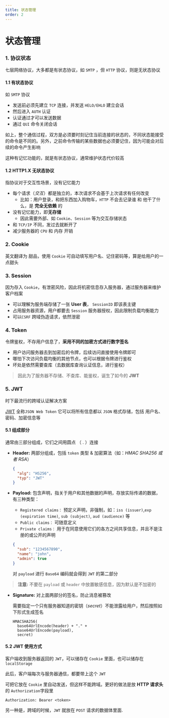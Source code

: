 ```yaml
---
title: 状态管理
order: 2
---
```


# 状态管理

### 1. 协议状态

七层网络协议，大多都是有状态协议，如 `SMTP` ，但 `HTTP` 协议，则是无状态协议

#### 1.1 有状态协议

如 `SMTP` 协议

- 发送前必须先建立 `TCP` 连接，并发送 `HELO/EHLO` 建立会话
- 然后进入 `AUTH` 认证
- 认证通过才可以发送数据
- 通过 `QUI` 命令关闭会话

如上，整个通信过程，双方是必须要时刻记住当前连接的状态的，不同状态能接受的命令是不同的。另外，之前命令传输的某些数据也必须要记住，因为可能会对后续的命令产生影响

这种有记忆功能的，就是有状态协议，通常维护状态代价较高

#### 1.2 HTTP1.X 无状态协议

指协议对于交互性场景，没有记忆能力

- 每个请求（_交互_）都是独立的，本次请求不会基于上次请求有任何改变
  - 比如：用户登录，和把东西加入购物车，`HTTP` 不会去记录谁 和 他干了什么，是 **完全无依赖** 的
- 没有记忆能力，即**无存储**
  - 因此需要外部、如 `Cookie`、`Session` 等为交互存储状态
- 和 `TCP/IP` 不同，发过去就断开了
- 减少服务器的 `CPU` 和 内存 开销

### 2. Cookie

英文翻译为 甜品，使用 `Cookie` 可自动填写用户名、记住密码等，算是给用户的一点甜头

### 3. Session

因为存入 `Cookie`，有泄密风险，因此将机密信息存入服务器，通过服务器来维护客户档案

- 可以理解为服务端存储了一张 **User 表**， `SessionID` 即该表主键
- 占用服务器资源，用户都要去 `Session` 服务器授权，因此限制负载均衡能力
- 可以`CSRF` 跨域伪造请求，依然泄密

### 4. Token

令牌鉴权，不存用户信息了，**采用不同的加密方式进行数字签名**

- 用户访问服务器去到加密后的令牌，后续访问直接使用令牌即可
- 哪怕下次访问负载均衡的其他节点，也可以根据令牌进行鉴权
- 坏处是依然需要查库（去数据库查询认证信息，进行鉴权）

> 因此为了服务器不存储、不查库、能鉴权，诞生了如今的 **JWT**

### 5. JWT

时下最流行的跨域认证解决方案

[JWT](http://www.ruanyifeng.com/blog/2018/07/json_web_token-tutorial.html) 全称`JSON Web Token` 它可以将所有信息都以 `JSON` 格式存储，包括 用户名、密码、加密信息等

#### 5.1 组成部分

通常由三部分组成，它们之间用圆点 （ . ）连接

- **Header:** 两部分组成，包括 `token` 类型 & 加密算法（如：_HMAC SHA256 或者 RSA_）

  ```json
  {
    "alg": "HS256",
    "typ": "JWT"
  }
  ```

- **Payload:** 包含声明，指关于用户和其他数据的声明，存放实际传递的数据，有三种类型：

  - `Registered claims：` 预定义声明，非强制，如：`iss (issuer)`,`exp (expiration time)`, `sub (subject)`, `aud (audience)` 等
  - `Public claims：` 可随意定义
  - `Private claims：` 用于在同意使用它们的各方之间共享信息，并且不是注册的或公开的声明

  ```json
  {
    "sub": "1234567890",
    "name": "john",
    "admin": true
  }
  ```

  对 `payload` 进行 `Base64` 编码就会得到 `JWT` 的第二部分

> **注意:** 不要在 `payload` 或 `header` 中放置敏感信息，因为默认是不加密的

- **Signature:** 对上面两部分的签名，防止消息被篡改

  需要指定一个只有服务器知道的密钥（_secret_）不能泄露给用户，然后按照如下形式生成签名

  ```http
  HMACSHA256(
    base64UrlEncode(header) + "." +
    base64UrlEncode(payload),
    secret)
  ```

#### 5.2 JWT 使用方式

客户端收到服务器返回的 `JWT`，可以储存在 `Cookie` 里面，也可以储存在 `localStorage`

此后，客户端每次与服务器通信，都要带上这个 `JWT`

可把它放在 `Cookie` 里自动发送，但这样不能跨域。更好的做法是放 **HTTP 请求头** 的 `Authorization`字段里

```http
Authorization: Bearer <token>
```

另一种是，跨域的时候，`JWT` 就放在 `POST` 请求的数据体里面.
